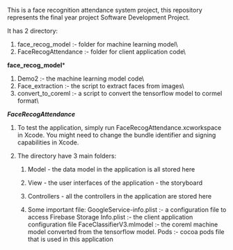 This is a face recognition attendance system project, this repository represents the final year project Software Development Project.

It has 2 directory:
1. face_recog_model :- folder for machine learning model\
2. FaceRecogAttendance :- folder for client application code\

****face_recog_model*****
1. Demo2 :- the machine learning model code\
2. Face_extraction :- the script to extract faces from images\
3. convert_to_coreml :- a script to convert the tensorflow model to cormel format\

*****FaceRecogAttendance*****
1. To test the application, simply run FaceRecogAttendance.xcworkspace in Xcode. You might need to change the bundle identifier and signing capabilities in Xcode.

2. The directory have 3 main folders:
	1. Model - the data model in the application is all stored here
	2. View - the user interfaces of the application - the storyboard 
	3. Controllers - all the controllers in the application are stored here

	4. Some important file:
	GoogleService-info.plist :- a configuration file to access Firebase Storage
	Info.plist :- the client application configuration file
	FaceClassifierV3.mlmodel :- the coreml machine model converted from the tensorflow model.
	Pods :- cocoa pods file that is used in this application
